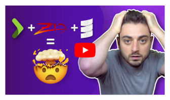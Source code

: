 [![Watch on YouTube](resources/thumbnail_youtube.jpg)](https://www.youtube.com/watch?v=9fr4pWIG-Tw "Watch on YouTube")
